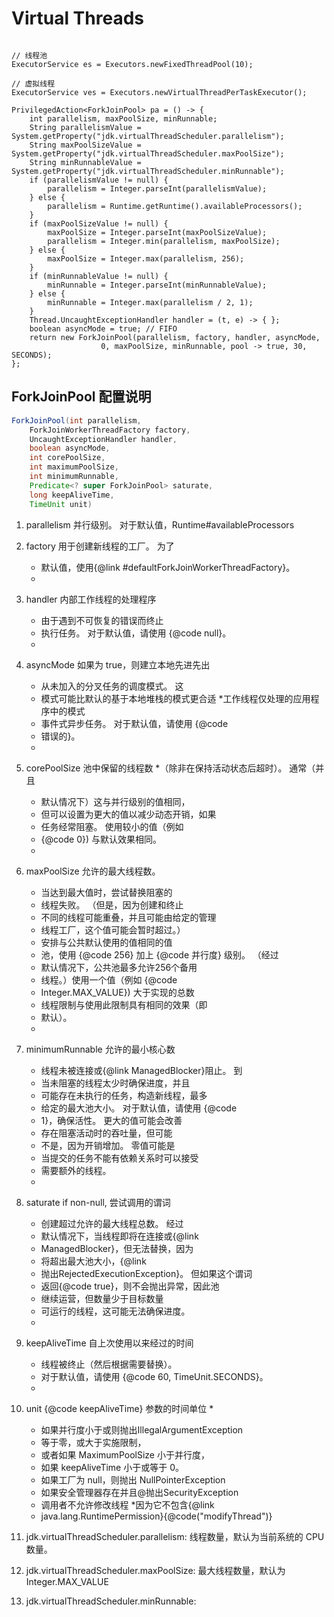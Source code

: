 # Virtual Threads

```java:line-numbers {5,6}

// 线程池
ExecutorService es = Executors.newFixedThreadPool(10);

// 虚拟线程
ExecutorService ves = Executors.newVirtualThreadPerTaskExecutor();

```


```java:line-numbers {3-5}
PrivilegedAction<ForkJoinPool> pa = () -> {
    int parallelism, maxPoolSize, minRunnable;
    String parallelismValue = System.getProperty("jdk.virtualThreadScheduler.parallelism");
    String maxPoolSizeValue = System.getProperty("jdk.virtualThreadScheduler.maxPoolSize");
    String minRunnableValue = System.getProperty("jdk.virtualThreadScheduler.minRunnable");
    if (parallelismValue != null) {
        parallelism = Integer.parseInt(parallelismValue);
    } else {
        parallelism = Runtime.getRuntime().availableProcessors();
    }
    if (maxPoolSizeValue != null) {
        maxPoolSize = Integer.parseInt(maxPoolSizeValue);
        parallelism = Integer.min(parallelism, maxPoolSize);
    } else {
        maxPoolSize = Integer.max(parallelism, 256);
    }
    if (minRunnableValue != null) {
        minRunnable = Integer.parseInt(minRunnableValue);
    } else {
        minRunnable = Integer.max(parallelism / 2, 1);
    }
    Thread.UncaughtExceptionHandler handler = (t, e) -> { };
    boolean asyncMode = true; // FIFO
    return new ForkJoinPool(parallelism, factory, handler, asyncMode,
                    0, maxPoolSize, minRunnable, pool -> true, 30, SECONDS);
};
```

## ForkJoinPool 配置说明

```java
ForkJoinPool(int parallelism,
    ForkJoinWorkerThreadFactory factory,
    UncaughtExceptionHandler handler,
    boolean asyncMode,
    int corePoolSize,
    int maximumPoolSize,
    int minimumRunnable,
    Predicate<? super ForkJoinPool> saturate,
    long keepAliveTime,
    TimeUnit unit)
```





1. parallelism 并行级别。 对于默认值，Runtime#availableProcessors
2. factory 用于创建新线程的工厂。 为了
      * 默认值，使用{@link #defaultForkJoinWorkerThreadFactory}。
      *
3. handler 内部工作线程的处理程序
      * 由于遇到不可恢复的错误而终止
      * 执行任务。 对于默认值，请使用 {@code null}。
      *
4. asyncMode 如果为 true，则建立本地先进先出
      * 从未加入的分叉任务的调度模式。 这
      * 模式可能比默认的基于本地堆栈的模式更合适
      *工作线程仅处理的应用程序中的模式
      * 事件式异步任务。 对于默认值，请使用 {@code
      * 错误的}。
      *
5. corePoolSize 池中保留的线程数
      *（除非在保持活动状态后超时）。 通常（并且
      * 默认情况下）这与并行级别的值相同，
      * 但可以设置为更大的值以减少动态开销，如果
      * 任务经常阻塞。 使用较小的值（例如
      * {@code 0}) 与默认效果相同。
      *
6. maxPoolSize 允许的最大线程数。
      * 当达到最大值时，尝试替换阻塞的
      * 线程失败。 （但是，因为创建和终止
      * 不同的线程可能重叠，并且可能由给定的管理
      * 线程工厂，这个值可能会暂时超过。）
      * 安排与公共默认使用的值相同的值
      * 池，使用 {@code 256} 加上 {@code 并行度} 级别。 （经过
      * 默认情况下，公共池最多允许256个备用
      * 线程。）使用一个值（例如 {@code
      * Integer.MAX_VALUE}) 大于实现的总数
      * 线程限制与使用此限制具有相同的效果（即
      * 默认）。
      *
7. minimumRunnable 允许的最小核心数
      * 线程未被连接或{@link ManagedBlocker}阻止。 到
      * 当未阻塞的线程太少时确保进度，并且
      * 可能存在未执行的任务，构造新线程，最多
      * 给定的最大池大小。 对于默认值，请使用 {@code
      * 1}，确保活性。 更大的值可能会改善
      * 存在阻塞活动时的吞吐量，但可能
      * 不是，因为开销增加。 零值可能是
      * 当提交的任务不能有依赖关系时可以接受
      * 需要额外的线程。
      *
8. saturate if non-null, 尝试调用的谓词
      * 创建超过允许的最大线程总数。 经过
      * 默认情况下，当线程即将在连接或{@link
      * ManagedBlocker}，但无法替换，因为
      * 将超出最大池大小，{@link
      * 抛出RejectedExecutionException}。 但如果这个谓词
      * 返回{@code true}，则不会抛出异常，因此池
      * 继续运营，但数量少于目标数量
      * 可运行的线程，这可能无法确保进度。
      *
9. keepAliveTime 自上次使用以来经过的时间
      * 线程被终止（然后根据需要替换）。
      * 对于默认值，请使用 {@code 60, TimeUnit.SECONDS}。
      *
10. unit {@code keepAliveTime} 参数的时间单位
      *
      * 如果并行度小于或则抛出IllegalArgumentException
      * 等于零，或大于实施限制，
      * 或者如果 MaximumPoolSize 小于并行度，
      * 如果 keepAliveTime 小于或等于 0。
      * 如果工厂为 null，则抛出 NullPointerException
      * 如果安全管理器存在并且@抛出SecurityException
      * 调用者不允许修改线程
      *因为它不包含{@link
      * java.lang.RuntimePermission}{@code("modifyThread")}

11. jdk.virtualThreadScheduler.parallelism: 线程数量，默认为当前系统的 CPU 数量。
12. jdk.virtualThreadScheduler.maxPoolSize: 最大线程数量，默认为 Integer.MAX_VALUE
13. jdk.virtualThreadScheduler.minRunnable:

